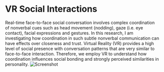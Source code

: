 ﻿VR Social Interactions
===================================

Real-time face-to-face social conversation involves complex coordination of nonverbal cues such as head movement (nodding), gaze (i.e. eye contact), facial expressions and gestures. In this research, I am investigating how coordination in such subtle nonverbal communication can have effects over closeness and trust. Virtual Reality (VR) provides a high level of social presence with conversation patterns that are very similar to face-to-face interaction.
Therefore, we employ VR to understand how coordination influences social bonding and strongly perceived similarities in 
personality.
![Screenshot](https://github.com/NadineAB/VR-Social-Interactions/blob/master/VR.png)